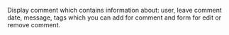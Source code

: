Display comment which contains information about: user, leave comment date, message, tags which you can add for comment and form for edit or remove comment. 
